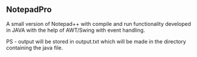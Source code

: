 ## NotepadPro
A small version of Notepad++ with compile and run functionality developed in JAVA with the help of AWT/Swing with event handling. <br>

PS - output will be stored in output.txt which will be made in the directory containing the java file.

